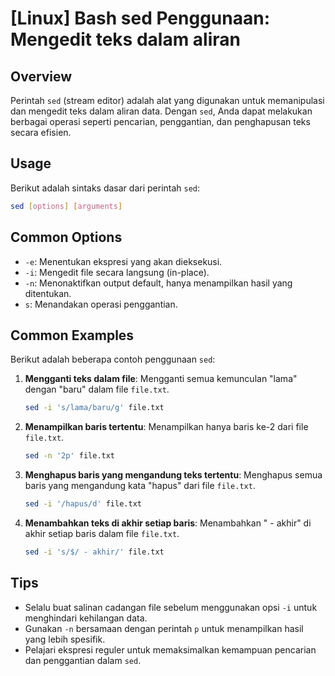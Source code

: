 # [Linux] Bash sed Penggunaan: Mengedit teks dalam aliran

## Overview
Perintah `sed` (stream editor) adalah alat yang digunakan untuk memanipulasi dan mengedit teks dalam aliran data. Dengan `sed`, Anda dapat melakukan berbagai operasi seperti pencarian, penggantian, dan penghapusan teks secara efisien.

## Usage
Berikut adalah sintaks dasar dari perintah `sed`:

```bash
sed [options] [arguments]
```

## Common Options
- `-e`: Menentukan ekspresi yang akan dieksekusi.
- `-i`: Mengedit file secara langsung (in-place).
- `-n`: Menonaktifkan output default, hanya menampilkan hasil yang ditentukan.
- `s`: Menandakan operasi penggantian.

## Common Examples
Berikut adalah beberapa contoh penggunaan `sed`:

1. **Mengganti teks dalam file**:
   Mengganti semua kemunculan "lama" dengan "baru" dalam file `file.txt`.
   ```bash
   sed -i 's/lama/baru/g' file.txt
   ```

2. **Menampilkan baris tertentu**:
   Menampilkan hanya baris ke-2 dari file `file.txt`.
   ```bash
   sed -n '2p' file.txt
   ```

3. **Menghapus baris yang mengandung teks tertentu**:
   Menghapus semua baris yang mengandung kata "hapus" dari file `file.txt`.
   ```bash
   sed -i '/hapus/d' file.txt
   ```

4. **Menambahkan teks di akhir setiap baris**:
   Menambahkan " - akhir" di akhir setiap baris dalam file `file.txt`.
   ```bash
   sed -i 's/$/ - akhir/' file.txt
   ```

## Tips
- Selalu buat salinan cadangan file sebelum menggunakan opsi `-i` untuk menghindari kehilangan data.
- Gunakan `-n` bersamaan dengan perintah `p` untuk menampilkan hasil yang lebih spesifik.
- Pelajari ekspresi reguler untuk memaksimalkan kemampuan pencarian dan penggantian dalam `sed`.